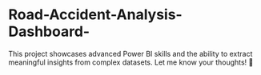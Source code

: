 # Road-Accident-Analysis-Dashboard-
This project showcases advanced Power BI skills and the ability to extract meaningful insights from complex datasets. Let me know your thoughts! 🚀
